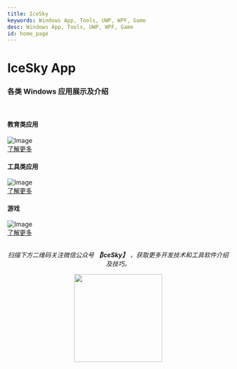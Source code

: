 ```yaml
---
title: IceSky
keywords: Windows App, Tools, UWP, WPF, Game
desc: Windows App, Tools, UWP, WPF, Game
id: home_page
---
```


<div>
    <h1><span>IceSky App</span></h1>
    <h3>各类 Windows 应用展示及介绍</h3>
</div>
<br/>
<div class="row justify-content-center g-4">
    <div class="col-md-6 col-lg-6 col-xl-4 wow fadeInUp" data-wow-delay="0.1s">
        <div class="bg-light blog-item rounded p-4">
            <div class="mb-4">
                <h4 class="text-primary mb-2">教育类应用</h4>
            </div>
            <div class="project-img">
            <img class="rounded img-fluid w-100" src="../../../AppDoc/static/image/edu/00.png" alt="Image" />
            </div>
            <a class="btn btn-primary rounded-pill py-2 px-4" role="button" href="../../../AppDoc/edu/zh/">了解更多</a>
        </div>
    </div>
    <div class="col-md-6 col-lg-6 col-xl-4 wow fadeInUp" data-wow-delay="0.3s">
        <div class="bg-light blog-item rounded p-4">
            <div class="mb-4">
                <h4 class="text-primary mb-2">工具类应用</h4>
            </div>
            <div class="project-img">
            <img class="rounded img-fluid w-100" src="../../../AppDoc/static/image/edu/00.png" alt="Image" />
            </div>
            <a class="btn btn-primary rounded-pill py-2 px-4" role="button" href="../../../AppDoc/tools/zh/">了解更多</a>
        </div>
    </div>
    <div class="col-md-6 col-lg-6 col-xl-4 wow fadeInUp" data-wow-delay="0.5s">
        <div class="bg-light blog-item rounded p-4">
            <div class="mb-4">
                <h4 class="text-primary mb-2">游戏</h4>
            </div>
            <div class="project-img">
            <img class="rounded img-fluid w-100" src="../../../AppDoc/static/image/edu/00.png" alt="Image" />
            </div>
            <a class="btn btn-primary rounded-pill py-2 px-4" role="button" href="../../../AppDoc/game/zh/">了解更多</a>
        </div>
    </div>
</div>

<br/>

<div align="center">

_扫描下方二维码关注微信公众号
**【IceSky】**
，获取更多开发技术和工具软件介绍及技巧。_

<img src="../../../AppDoc/static/image/qr.png" width="200" height="200"></img>

<div>
